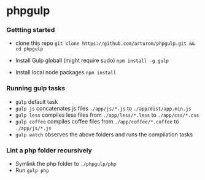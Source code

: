 # phpgulp

### Gettting started

 - clone this repo
  `git clone https://github.com/arturom/phpgulp.git && cd phpgulp`

 - Install Gulp globall (might require sudo)
`npm install -g gulp`

 - Install local node packages
`npm install`

### Running gulp tasks
 - `gulp` default task
 - `gulp js` concatenates js files `./app/js/*.js` to `./app/dist/app.min.js`
 - `gulp less` compiles less files from `./app/less/*.less` to `./app/css/*.css`
 - `gulp coffee` compiles coffee files from `./app/coffee/*.coffee` to `./app/js/*.js`
 - `gulp watch` observes the above folders and runs the compilation tasks

### Lint a php folder recursively
- Symlink the php folder to `./phpgulp/php`
- Run `gulp php`
